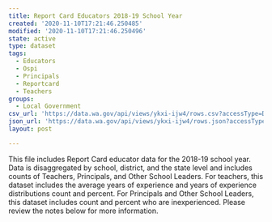 ```yaml
---
title: Report Card Educators 2018-19 School Year
created: '2020-11-10T17:21:46.250485'
modified: '2020-11-10T17:21:46.250496'
state: active
type: dataset
tags:
  - Educators
  - Ospi
  - Principals
  - Reportcard
  - Teachers
groups:
  - Local Government
csv_url: 'https://data.wa.gov/api/views/ykxi-ijw4/rows.csv?accessType=DOWNLOAD'
json_url: 'https://data.wa.gov/api/views/ykxi-ijw4/rows.json?accessType=DOWNLOAD'
layout: post

---
```

This file includes Report Card educator data for the 2018-19 school year. Data is disaggregated by school, district, and the state level and includes counts of Teachers, Principals, and Other School Leaders. For teachers, this dataset includes the average years of experience and years of experience distributions count and percent. For Principals and Other School Leaders, this dataset includes count and percent who are inexperienced. Please review the notes below for more information.
